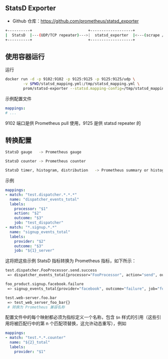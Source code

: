 ## StatsD Exporter

- Github 仓库：<https://github.com/prometheus/statsd_exporter>

```bash
+----------+                         +-------------------+                        +--------------+
|  StatsD  |---(UDP/TCP repeater)--->|  statsd_exporter  |<---(scrape /metrics)---|  Prometheus  |
+----------+                         +-------------------+                        +--------------+
```

## 使用容器运行

运行

```bash
docker run -d -p 9102:9102 -p 9125:9125 -p 9125:9125/udp \
        -v $PWD/statsd_mapping.yml:/tmp/statsd_mapping.yml \
        prom/statsd-exporter --statsd.mapping-config=/tmp/statsd_mapping.yml
```

示例配置文件

```yaml
mappings:
# ...
```

9102 端口是供 Prometheus pull 使用，9125 是供 statsd repeater 的

## 转换配置

```bash
StatsD gauge   -> Prometheus gauge

StatsD counter -> Prometheus counter

StatsD timer, histogram, distribution   -> Prometheus summary or histogram
```

示例

```yaml
mappings:
- match: "test.dispatcher.*.*.*"
  name: "dispatcher_events_total"
  labels:
    processor: "$1"
    action: "$2"
    outcome: "$3"
    job: "test_dispatcher"
- match: "*.signup.*.*"
  name: "signup_events_total"
  labels:
    provider: "$2"
    outcome: "$3"
    job: "${1}_server"
```

这将把这些示例 StatsD 指标转换为 Prometheus 指标，如下所示：

```bash
test.dispatcher.FooProcessor.send.success
 => dispatcher_events_total{processor="FooProcessor", action="send", outcome="success", job="test_dispatcher"}

foo_product.signup.facebook.failure
 => signup_events_total{provider="facebook", outcome="failure", job="foo_product_server"}

test.web-server.foo.bar
 => test_web_server_foo_bar{}
 # 转换为 Prometheus 兼容名称
```

配置文件中的每个映射都必须为指标定义一个名称，包含 `$n` 样式的引用（这些引用将被匹配行中的第 n 个匹配项替换，这允许动态重写），例如

```yaml
mappings:
- match: "test.*.*.counter"
  name: "${2}_total"
  labels:
    provider: "$1"
```

